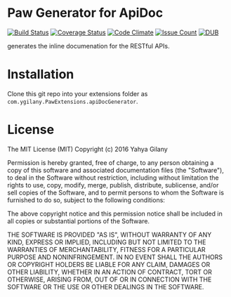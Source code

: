 # Paw Generator for ApiDoc 
[![Build Status](https://travis-ci.org/Ygilany/paw-apidoc-generator.svg?branch=master)](https://travis-ci.org/Ygilany/paw-apidoc-generator)
[![Coverage Status](https://coveralls.io/repos/github/Ygilany/paw-apidoc-generator/badge.svg?branch=master)](https://coveralls.io/github/Ygilany/paw-apidoc-generator?branch=master)
[![Code Climate](https://codeclimate.com/github/Ygilany/paw-apidoc-generator/badges/gpa.svg)](https://codeclimate.com/github/Ygilany/paw-apidoc-generator)
[![Issue Count](https://codeclimate.com/github/Ygilany/paw-apidoc-generator/badges/issue_count.svg)](https://codeclimate.com/github/Ygilany/paw-apidoc-generator)
[![DUB](https://img.shields.io/dub/l/vibe-d.svg)](https://github.com/Ygilany/paw-apidoc-generator)

 generates the inline documenation for the RESTful APIs.

# Installation
Clone this git repo into your extensions folder as `com.ygilany.PawExtensions.apiDocGenerator`.

# License
The MIT License (MIT)
Copyright (c) 2016 Yahya Gilany

Permission is hereby granted, free of charge, to any person obtaining a copy of this software and associated documentation files (the "Software"), to deal in the Software without restriction, including without limitation the rights to use, copy, modify, merge, publish, distribute, sublicense, and/or sell copies of the Software, and to permit persons to whom the Software is furnished to do so, subject to the following conditions:

The above copyright notice and this permission notice shall be included in all copies or substantial portions of the Software.

THE SOFTWARE IS PROVIDED "AS IS", WITHOUT WARRANTY OF ANY KIND, EXPRESS OR IMPLIED, INCLUDING BUT NOT LIMITED TO THE WARRANTIES OF MERCHANTABILITY, FITNESS FOR A PARTICULAR PURPOSE AND NONINFRINGEMENT. IN NO EVENT SHALL THE AUTHORS OR COPYRIGHT HOLDERS BE LIABLE FOR ANY CLAIM, DAMAGES OR OTHER LIABILITY, WHETHER IN AN ACTION OF CONTRACT, TORT OR OTHERWISE, ARISING FROM, OUT OF OR IN CONNECTION WITH THE SOFTWARE OR THE USE OR OTHER DEALINGS IN THE SOFTWARE.
